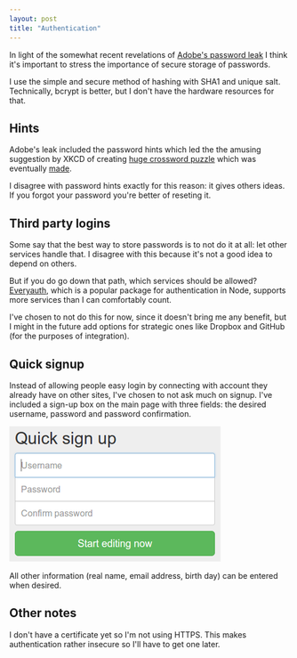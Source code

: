 ```yaml
---
layout: post
title: "Authentication"
---
```


In light of the somewhat recent revelations of [Adobe's password leak][leak] I
think it's important to stress the importance of secure storage of passwords.

I use the simple and secure method of hashing with SHA1 and unique salt.
Technically, bcrypt is better, but I don't have the hardware resources for that.

## Hints

Adobe's leak included the password hints which led the the amusing suggestion by
XKCD of creating [huge crossword puzzle][encryptic] which was eventually
[made][puzzle].

I disagree with password hints exactly for this reason: it gives others ideas.
If you forgot your password you're better of reseting it.

## Third party logins

Some say that the best way to store passwords is to not do it at all: let other
services handle that. I disagree with this because it's not a good idea to
depend on others.

But if you do go down that path, which services should be allowed?
[Everyauth][everyauth], which is a popular package for authentication in Node,
supports more services than I can comfortably count.

I've chosen to not do this for now, since it doesn't bring me any benefit, but I
might in the future add options for strategic ones like Dropbox and GitHub (for
the purposes of integration).

## Quick signup

Instead of allowing people easy login by connecting with account they already
have on other sites, I've chosen to not ask much on signup. I've included a
sign-up box on the main page with three fields: the desired username, password
and password confirmation.

![signup form](/static/blog/img/quick-signup.png)

All other information (real name, email address, birth day) can be entered when
desired.

## Other notes

I don't have a certificate yet so I'm not using HTTPS. This makes authentication
rather insecure so I'll have to get one later.

[leak]: http://www.theguardian.com/technology/2013/nov/07/adobe-password-leak-can-check
[encryptic]: http://www.xkcd.com/1286/
[puzzle]: https://news.ycombinator.com/item?id=6744754
[everyauth]: https://github.com/bnoguchi/everyauth
